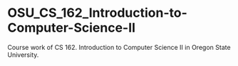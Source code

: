 # OSU_CS_162_Introduction-to-Computer-Science-II
Course work of CS 162. Introduction to Computer Science II in Oregon State University.
